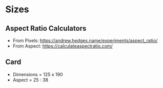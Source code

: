 # Sizes

## Aspect Ratio Calculators 
- From Pixels: https://andrew.hedges.name/experiments/aspect_ratio/
- From Aspect: https://calculateaspectratio.com/

## Card
- Dimensions = 125 x 190
- Aspect = 25 : 38
